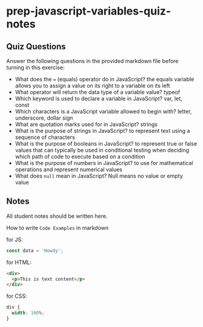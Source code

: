 # prep-javascript-variables-quiz-notes

## Quiz Questions

Answer the following questions in the provided markdown file before turning in this exercise:

- What does the `=` (equals) operator do in JavaScript?
  the equals variable allows you to assign a value on its right to a variable on its left
- What operator will return the data type of a variable value?
  typeof
- Which keyword is used to declare a variable in JavaScript?
  var, let, const
- Which characters is a JavaScript variable allowed to begin with?
  letter, underscore, dollar sign
- What are quotation marks used for in JavaScript?
  strings
- What is the purpose of strings in JavaScript?
  to represent text using a sequence of characters
- What is the purpose of booleans in JavaScript?
  to represent true or false values that can typically be used in conditional testing when deciding which path of code to execute based on a condition
- What is the purpose of numbers in JavaScript?
  to use for mathematical operations and represent numerical values
- What does `null` mean in JavaScript?
  Null means no value or empty value

## Notes

All student notes should be written here.

How to write `Code Examples` in markdown

for JS:

```javascript
const data = 'Howdy';
```

for HTML:

```html
<div>
  <p>This is text content</p>
</div>
```

for CSS:

```css
div {
  width: 100%;
}
```
